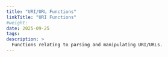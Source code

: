 ```yaml
---
title: "URI/URL Functions"
linkTitle: "URI Functions"
#weight:
date: 2025-09-25
tags: 
description: >
  Functions relating to parsing and manipulating URI/URLs. 
---
```


<!-- 
The xslt-func shortcode outputs all the XsltFunctionDef annotation content for the function.
You can add any additional content for the function (e.g. examples) underneath the shortcode call.
-->

